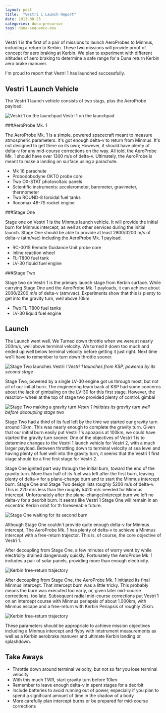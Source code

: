 ```yaml
---
layout: post
title:  "Vestri 1 Launch Report"
date: 2013-08-25
categories: duna-precursor
tags: duna-sequence-one
---
```


Vestri 1 is the first of a pair of missions to launch AeroProbes to Minmus,
including a return to Kerbin. These two missions will provide proof of concept
for aero braking at Kerbin. We plan to experiment with different altitudes of
aero braking to determine a safe range for a Duna return Kerbin aero brake
manuver.

I'm proud to report that Vestri 1 has launched successfully.


Vestri 1 Launch Vehicle
-----------------------

The Vestri 1 launch vehicle consists of two stags, plus the AeroProbe payload.

![Vestri 1 on the launchpad][launchpad]
<span class="imgcaption">Vestri 1 on the launchpad</span>

###AeroProbe Mk. 1

The AeroProbe Mk. 1 is a simple, powered spacecraft meant to measure
atmospheric parameters. It's got enough delta-v to return from Minmus. It's not
designed to get there on its own; However, it should have plenty of delta-v for
any mid-course corrections on the way. All told, the AeroProbe Mk. 1 should
have over 1300 m/s of delta-v. Ultimately, the AeroProbe is meant to make a
landing on surface using a parachute.

* Mk 16 parachute
* Probodobodyne OKTO probe core
* Two OX-STAT photovoltaic panels
* Scientific instruments: accelerometer, barometer, gravimeter, thermometer
* Two ROUND-8 toroidal fuel tanks
* Rocomax 48-7S rocket engine

###Stage One

Stage one on Vestri 1 is the Minmus launch vehicle. It will provide the initial
burn for Minmus intercept, as well as other services during the initial launch.
Stage One should be able to provide at least 2800/3200 m/s of delta-v (atm/vac)
including the AeroProbe Mk. 1 payload.

* RC-001S Remote Guidance Unit probe core
* Inline reaction wheel
* FL-T800 fuel tank
* LV-30 fiquid fuel engine

###Stage Two

Stage two on Vestri 1 is the primary launch stage from Kerbin surface. While
carrying Stage One and the AeroProbe Mk. 1 payloads, it can achieve about
2000/2200 m/s of delta-v (atm/vac). Experiments show that this is plenty to get
into the gravity turn, well above 10km.

* Two FL-T800 fuel tanks
* LV-30 liquid fuel engine

Launch
------

The Launch went well. We Turned down throttle when we were at nearly 200m/s,
well above terminal velocity. We turned it down too much and ended up well
below terminal velocity before getting it just right. Next time we'll have to
remember to turn down throttle sooner.

![Stage Two launches Vestri I][launch]
_Vestri 1 launches from KSP, powered by its second stage_

Stage Two, powered by a single LV-30 engine got us through most, but not all of
our initial burn. The engineering team back at KSP had some concerns about the
lack of gimbaling on the LV-30 for this first stage. However, the reaction-
wheel at the top of stage two provided plenty of control. gimbal 

![Stage Two making a gravity turn][gravityturn]
_Vestri 1 initiates its gravity turn well before decoupling stage two_

Stage Two had a third of its fuel left by the time we started our gravity turn
around 10km. This was nearly enough to complete the gravity turn. Given that
our initial burn easily put Vestri 1's apoapsis at 100km, we could have started
the gravity turn sooner. One of the objectives of Vestri 1 is to determine
changes to the Vestri 1 launch vehicle for Vestri 2, with a much larger
payload. Between throttling down to terminal velocity at sea level and having
plenty of fuel well into the gravity turn, it seems that the
Vestri 1 first stage should be a fine first stage for Vestri 2.


Stage One ignited part way through the initial burn, toward the end of the
gravity turn. More than half of its fuel was left after the first burn, leaving
plenty of delta-v for a plane-change burn and to start the Minmus intercept
burn. Stage One and Stage Two design lists roughly 5200 m/s of delta-v. This is
220 m/s less than the roughly 5420 m/s needed for Minmus intercept.
Unfortunately after the plane-change/intercept burn we left no delta-v for a
deorbit burn. It seems like Vestri 1 Stage One will remain in an eccentric
Kerbin orbit for th foreseeable future.

![Stage One waiting for its second burn][stageone]

Although Stage One couldn't provide quite enough delta-v for Minmus intercept,
The AeroProbe Mk. 1 has plenty of delta-v to achieve a Minmus intercept with a
free-return trajector. This is, of course, the core objective of Vestri 1.

After decoupling from Stage One, a few minutes of worry went by while
electricity drained dangerously quickly. Fortunately the AeroProbe Mk. 1
includes a pair of solar panels, providing more than enough electricity.

![Kerbin free-return trajectory][solarpowered]

After decoupling from Stage One, the AeroProbe Mk. 1 initiated its final Minmus
intercept. That intercept burn was a little tricky. This probably means the
burn was executed too early, or, given later mid-course corrections, too late.
Subsequent radial mid-course corrections put Vestri 1 on an intercept course
with Minmus periapsis of about 1,000km, with Minmus escape and a free-return
with Kerbin Periapsis of roughly 25km.

![Kerbin free-return trajectory][freereturn]

These parameters should be appropriate to achieve mission objectives including
a Minmus intercept and flyby with intstrument measurements as well as a Kerbin
aerobrake manuver and ultimate Kerbin landing or splashdown.

Take Aways
----------

* Throttle down around terminal velocity, but not so far you lose terminal
  velocity
* With this much TWR, start gravity turn before 10km
* Remember to leave enough delta-v in spent stages for a deorbit
* Include batteries to avoid running out of power, especially if you plan to
  spend a significant amount of time in the shadow of a body
* More carefully plan intercept burns or be prepared for mid-course corrections

[launchpad]: {{site.baseurl}}/images/vestri-1/launch-pad.png "Vestri 1 on the launchpad"
[launch]: {{site.baseurl}}/images/vestri-1/launch.png "Stage Two launches Vestri 1 from KSP"
[gravityturn]: {{site.baseurl}}/images/vestri-1/gravity-turn.png "Vestri 1 starts its gravity turn"
[stageone]: {{site.baseurl}}/images/vestri-1/stage-1.png "Vestri 1, Stage One just after the initial launch"
[solarpowered]: {{site.baseurl}}/images/vestri-1/solar-powered.png "the AeroProbe Mk. 1 is solar powered, thank goodness"
[freereturn]: {{site.baseurl}}/images/vestri-1/free-return.png "Vestri 1 on a free-return trajectory"
